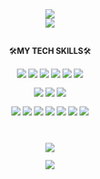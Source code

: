 <div align="center">
  <img src="https://capsule-render.vercel.app/api?type=waving&color=0:11998e,100:38ef7d&height=250&section=header&text=Ko%20Daeeun&fontAlignY=40&fontSize=90&fontColor=ffffff&desc=Backend%20Engineer">
</div>

<div align="center">
  <a href="https://hits.seeyoufarm.com"><img src="https://hits.seeyoufarm.com/api/count/incr/badge.svg?url=https%3A%2F%2Fgithub.com%2Facisliver&count_bg=%2338EF7D&title_bg=%23555555&icon=&icon_color=%23E7E7E7&title=%F0%9F%8D%89+visit&edge_flat=false"/></a>
</div>
<br>

<p align="center"backgroun="#000000">
  🛠️<b>MY TECH SKILLS</b>🛠️
  <br><br>
  <img src="https://img.shields.io/badge/HTML5-E34F26?style=flat&logo=HTML5&logoColor=white"> 
  <img src="https://img.shields.io/badge/CSS3-1572B6?style=flat&logo=CSS3&logoColor=white"> 
  <img src="https://img.shields.io/badge/JavaScript-F7DF1E?style=flat&logo=JavaScript&logoColor=white"> 
  <img src="https://img.shields.io/badge/Webpack-8DD6F9?style=flat&logo=Webpack&logoColor=white"> 
  <img src="https://img.shields.io/badge/Node.js-339933?style=flat&logo=Node.js&logoColor=white"> 
  <img src="https://img.shields.io/badge/Vue.js-4FC08D?style=flat&logo=Vue.js&logoColor=white"> 
</p>

<p align="center">
  <img src="https://img.shields.io/badge/C-A8B9CC?style=flat&logo=C&logoColor=white">
  <img src="https://img.shields.io/badge/GO-00ADD8?style=flat&logo=GO&logoColor=white">
  <img src="https://img.shields.io/badge/GIN-008ECF?style=flat&logo=GIN&logoColor=white">
</p>

<p align="center">
  <img src="https://img.shields.io/badge/Java-007396?style=flat&logo=Java&logoColor=white"> 
  <img src="https://img.shields.io/badge/Spring-6DB33F?style=flat&logo=Spring&logoColor=white"> 
  <img src="https://img.shields.io/badge/Spring_Boot-6DB33F?style=flat&logo=SpringBoot&logoColor=white"> 
  <img src="https://img.shields.io/badge/Spring_Security-6DB33F?style=flat&logo=SpringSecurity&logoColor=white"> 
  <img src="https://img.shields.io/badge/Mysql-4479A1?style=flat&logo=Mysql&logoColor=white"> 
  <img src="https://img.shields.io/badge/Docker-2496ED?style=flat&logo=Docker&logoColor=white"> 
  <img src="https://img.shields.io/badge/aws-232F3E?style=flat&logo=AmazonAWS&logoColor=white">
</p>
<br>
 

<p align="center">
  <a href="https://solved.ac/mool1717/">
   <img src="http://mazassumnida.wtf/api/v2/generate_badge?boj=mool1717">
  </a>
</p>

<div align="center">
  <img src="https://capsule-render.vercel.app/api?type=waving&color=0:11998e,100:38ef7d&height=200&section=footer">
</div>
